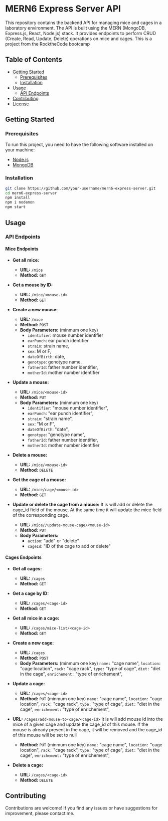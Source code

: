# MERN6 Express Server API

This repository contains the backend API for managing mice and cages in a laboratory environment. The API is built using the MERN (MongoDB, Express.js, React, Node.js) stack. It provides endpoints to perform CRUD (Create, Read, Update, Delete) operations on mice and cages. This is a project from the RocktheCode bootcamp

## Table of Contents

- [Getting Started](#getting-started)
  - [Prerequisites](#prerequisites)
  - [Installation](#installation)
- [Usage](#usage)
  - [API Endpoints](#api-endpoints)
- [Contributing](#contributing)
- [License](#license)

## Getting Started

### Prerequisites

To run this project, you need to have the following software installed on your machine:

- [Node.js](https://nodejs.org/)
- [MongoDB](https://www.mongodb.com/try/download/community)

### Installation

```bash
git clone https://github.com/your-username/mern6-express-server.git
cd mern6-express-server
npm install
npm i nodemon
npm start
```

## Usage

### API Endpoints

#### **Mice Endpoints**

- **Get all mice:**

  - **URL:** `/mice`
  - **Method:** `GET`

- **Get a mouse by ID:**

  - **URL:** `/mice/<mouse-id>`
  - **Method:** `GET`

- **Create a new mouse:**

  - **URL:** `/mice`
  - **Method:** `POST`
  - **Body Parameters:**
    (minmum one key)
    - `identifier`: mouse number identifier
    - `earPunch`: ear punch identifier
    - `strain`: strain name,
    - `sex`: M or F,
    - `dateOfBirth`: date,
    - `genotype`: genotype name,
    - `fatherId`: father number identifier,
    - `motherId`: mother number identifier

- **Update a mouse:**

  - **URL:** `/mice/<mouse-id>`
  - **Method:** `PUT`
  - **Body Parameters:**
    (minmum one key)
    - `identifier`: "mouse number identifier",
    - `earPunch`: "ear punch identifier",
    - `strain`: "strain name",
    - `sex`: "M or F",
    - `dateOfBirth`: "date",
    - `genotype`: "genotype name",
    - `fatherId`: father number identifier,
    - `motherId`: mother number identifier

- **Delete a mouse:**

  - **URL:** `/mice/<mouse-id>`
  - **Method:** `DELETE`

- **Get the cage of a mouse:**

  - **URL:** `/mice/cage/<mouse-id>`
  - **Method:** `GET`

- **Update or delete the cage from a mouse:**
  It is will add or delete the cage_id field of the mouse. At the same time it will update the mice field of the corresponding cage.
  - **URL:** `/mice//update-mouse-cage/<mouse-id>`
  - **Method:** `PUT`
  - **Body Parameters:**
    - `action`: "add" or "delete"
    - `cageId`: "ID of the cage to add or delete"

#### **Cages Endpoints**

- **Get all cages:**

  - **URL:** `/cages`
  - **Method:** `GET`

- **Get a cage by ID:**

  - **URL:** `/cages/<cage-id>`
  - **Method:** `GET`

- **Get all mice in a cage:**

  - **URL:** `/cages/mice-list/<cage-id>`
  - **Method:** `GET`

- **Create a new cage:**

  - **URL:** `/cages`
  - **Method:** `POST`
  - **Body Parameters:**
    (minmum one key)
    `name:` "cage name",
    `location:` "cage location",
    `rack:` "cage rack",
    `type:` "type of cage",
    `diet:` "diet in the cage",
    `enrichement:` "type of enrichement",

- **Update a cage:**

  - **URL:** `/cages/<cage-id>`
  - **Method:** `PUT`
    (minmum one key)
    `name:` "cage name",
    `location:` "cage location",
    `rack:` "cage rack",
    `type:` "type of cage",
    `diet:` "diet in the cage",
    `enrichement:` "type of enrichement",

- **URL:** `/cages/add-mouse-to-cage/<cage-id>`
  It is will add mouse id into the mice of a given cage and update the cage_id of this mouse. If the mouse is already present in the cage, it will be removed and the cage_id of this mouse will be set to null

  - **Method:** `PUT`
    (minmum one key)
    `name:` "cage name",
    `location:` "cage location",
    `rack:` "cage rack",
    `type:` "type of cage",
    `diet:` "diet in the cage",
    `enrichement:` "type of enrichement",

- **Delete a cage:**
  - **URL:** `/cages/<cage-id>`
  - **Method:** `DELETE`

## Contributing

Contributions are welcome! If you find any issues or have suggestions for improvement, please contact me.
